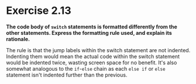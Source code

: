 # Exercise 2.13
__The code body of `switch` statements is formatted differently from the other
statements. Express the formatting rule used, and explain its rationale.__

The rule is that the jump labels within the switch statement are not indented.
Indenting them would mean the actual code within the switch statement would be
indented twice, wasting screen space for no benefit. It's also somewhat
analogous to the `if`-`else` chain as each `else if` or `else` statement isn't
indented further than the previous.
